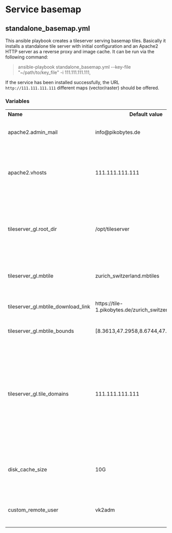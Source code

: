# Service basemap

## standalone_basemap.yml

This ansible playbook creates a tileserver serving basemap tiles. Basically it installs a standalone tile server with initial configuration and an Apache2 HTTP server as a reverse proxy and image cache. It can be run via the following command:

> ansible-playbook standalone_basemap.yml --key-file "~/path/to/key_file" -i 111.111.111.111,

If the service has been installed successfully, the URL `http://111.111.111.111` different maps (vector/raster) should be offered.

### Variables

<table>
  <tbody>
    <tr>
      <th align="left">Name</th>
      <th align="center">Default value</th>
      <th align="right">Declaration</th>
    </tr>
    <tr>
      <td align="left">apache2.admin_mail</td>
      <td align="left">info@pikobytes.de</td>
      <td align="left">Mail of the admin of the Apache HTTP server.</td>
    </tr>
    <tr>
        <td align="left">apache2.vhosts</td>
        <td align="left">111.111.111.111</td>
        <td align="left">
            IP address or domain of the tile service, for which virtual host configs should be created.
        </td>    
    </tr>
    <tr>
        <td align="left">tileserver_gl.root_dir</td>
        <td align="left">/opt/tileserver</td>
        <td align="left">Root directory of the tileserver, where configuration and mbtiles files should be placed.</td>    
    </tr>
    <tr>
        <td align="left">tileserver_gl.mbtile</td>
        <td align="left">zurich_switzerland.mbtiles</td>
        <td align="left">Name of the mbtile, which is used by the tileserver.</td>    
    </tr>
    <tr>
        <td align="left">tileserver_gl.mbtile_download_link</td>
        <td align="left">https://tile-1.pikobytes.de/zurich_switzerland.mbtiles</td>
        <td align="left">Download link for the mbtile to use.</td>    
    </tr>
    <tr>
        <td align="left">tileserver_gl.mbtile_bounds</td>
        <td align="left">[8.3613,47.2958,8.6744,47.4854]</td>
        <td align="left">Bounds of the mbtile used.</td>    
    </tr>
    <tr>
        <td align="left">tileserver_gl.tile_domains</td>
        <td align="left">111.111.111.111</td>
        <td align="left">Domain / IP address under which the tileserver is publised. Important setting for proper working of the tileservice behind a reverse proxy and load balancer.</td>    
    </tr>
    <tr>
        <td align="left">disk_cache_size</td>
        <td align="left">10G</td>
        <td align="left">Size of the disk cache used by the Apache HTTP server to cache image files.</td>    
    </tr>
    <tr>
        <td align="left">custom_remote_user</td>
        <td align="left">vk2adm</td>
        <td align="left">Remote user which should be used for running the tileserver</td>    
    </tr>
  </tbody>
</table>
